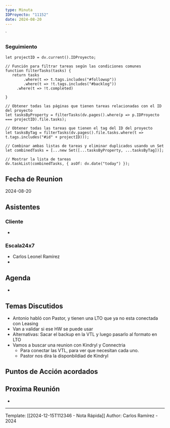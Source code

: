 ```yaml
---
type: Minuta
IDProyecto: "11152"
date: 2024-08-20
---
```

`

### Seguimiento

```dataviewjs
let projectID = dv.current().IDProyecto;

// Función para filtrar tareas según las condiciones comunes
function filterTasks(tasks) {
   return tasks
        .where(t => t.tags.includes("#followup"))
        .where(t => !t.tags.includes("#backlog"))
     .where(t => !t.completed)
        
}

// Obtener todas las páginas que tienen tareas relacionadas con el ID del proyecto
let tasksByProperty = filterTasks(dv.pages().where(p => p.IDProyecto === projectID).file.tasks);

// Obtener todas las tareas que tienen el tag del ID del proyecto
let tasksByTag = filterTasks(dv.pages().file.tasks.where(t => t.tags.includes("#id" + projectID)));

// Combinar ambas listas de tareas y eliminar duplicados usando un Set
let combinedTasks = [...new Set([...tasksByProperty, ...tasksByTag])];

// Mostrar la lista de tareas
dv.taskList(combinedTasks, { asOf: dv.date("today") });
 ```
## Fecha de Reunion
2024-08-20

## Asistentes

### Cliente
* 
### Escala24x7
- Carlos Leonel Ramírez
-  

## Agenda
* 
## Temas Discutidos
*  Antonio habló con Pastor, y tienen una LTO que ya no esta conectada con Leasing
* Van a validar si ese HW se puede usar
* Alternativas: Sacar el backup en la VTL y luego pasarlo al formato en LTO
* Vamos a buscar una reunion con Kindryl y Connectria
	* Para conectar las VTL, para ver que necesitan cada uno.
	* Pastor nos dira la disponbildiad de Kindryl

## Puntos de Acción acordados


## Proxima Reunión
*   

---
Template: [[2024-12-15T112346 - Nota Rápida]]
Author: Carlos Ramírez - 2024
